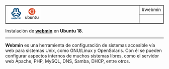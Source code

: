 <table width="100%" border="1">
  <tr>
    <td rowspan="2"><a href="https://www.webmin.com/" target="_blank"><img src="https://github.com/midiam1/Webmin/blob/main/img/webmin.png" width="25%" height="25%"/></a></td>
    <td>#webmin</td>
  </tr>
  <tr>
    <td>&nbsp;</td>
  </tr>
</table>
<p> Instalación de <strong><a href="https://www.webmin.com/" title="Ir a ..." target="_blank">webmin</a></strong> en <strong>Ubuntu 18</strong>.</p>
<hr/>

<strong>Webmin</strong> es una herramienta de configuración de sistemas accesible vía web para sistemas Unix, como GNU/Linux y OpenSolaris. Con él se pueden configurar aspectos internos de muchos sistemas libres, como el servidor web Apache, PHP, MySQL, DNS, Samba, DHCP, entre otros.
